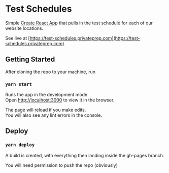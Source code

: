 # Test Schedules

Simple [Create React App](https://github.com/facebook/create-react-app) that pulls in the test schedule for each of our website locations.

See live at [https://test-schedules.privateprep.com](https://test-schedules.privateprep.com)

## Getting Started

After cloning the repo to your machine, run

### `yarn start`

Runs the app in the development mode.<br>
Open [http://localhost:3000](http://localhost:3000) to view it in the browser.

The page will reload if you make edits.<br>
You will also see any lint errors in the console.

## Deploy

### `yarn deploy`

A build is created, with everything then landing inside the gh-pages branch.

You will need permission to push the repo (obviously)
